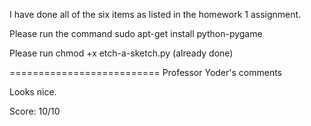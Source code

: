 I have done all of the six items as listed in the homework 1 assignment.

Please run the command sudo apt-get install python-pygame

Please run chmod +x etch-a-sketch.py (already done)

==========================
Professor Yoder's comments

Looks nice.

Score:  10/10